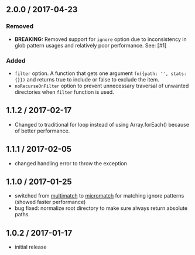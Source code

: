 2.0.0 / 2017-04-23
------------------

### Removed
- **BREAKING:** Removed support for `ignore` option due to inconsistency in glob pattern usages and relatively poor performance. See: [#1]

### Added
- `filter` option. A function that gets one argument `fn({path: '', stats: {}})` and returns true to include or false to exclude the item.
- `noRecurseOnFilter` option to prevent unnecessary traversal of unwanted directories when `filter` function is used.

1.1.2 / 2017-02-17
------------------

- Changed to traditional for loop instead of using Array.forEach() because of better performance.

1.1.1 / 2017-02-05
------------------

- changed handling error to throw the exception

1.1.0 / 2017-01-25
------------------

- switched from [multimatch](https://github.com/sindresorhus/multimatch) to [micromatch](https://github.com/jonschlinkert/micromatch) for matching ignore patterns (showed faster performance)
- bug fixed: normalize root directory to make sure always return absolute paths.

1.0.2 / 2017-01-17
------------------

- initial release

